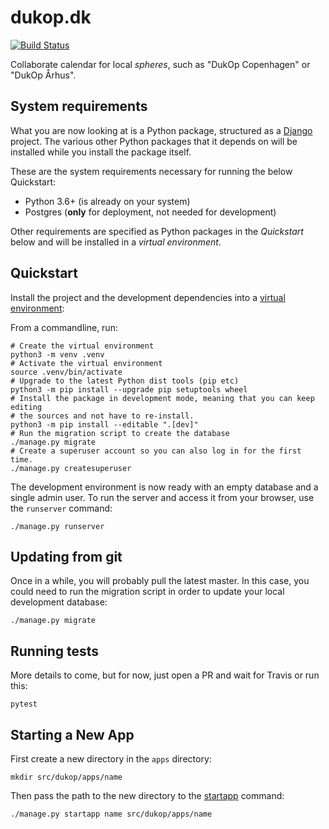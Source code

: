 # dukop.dk

[![Build Status](https://travis-ci.com/dukop/django-dukop.svg?branch=master)](https://travis-ci.com/dukop/django-dukop)

Collaborate calendar for local *spheres*, such as "DukOp Copenhagen" or "DukOp Århus".

## System requirements

What you are now looking at is a Python package, structured as a
[Django](https://www.djangoproject.com/) project. The various other Python
packages that it depends on will be installed while you install the package
itself.

These are the system requirements necessary for running the below Quickstart:

* Python 3.6+ (is already on your system)
* Postgres (**only** for deployment, not needed for development)

Other requirements are specified as Python packages in the *Quickstart* below
and will be installed in a *virtual environment*.

## Quickstart

Install the project and the development dependencies into a
[virtual environment](https://docs.python.org/3.7/tutorial/venv.html):

From a commandline, run:

```console
# Create the virtual environment
python3 -m venv .venv
# Activate the virtual environment
source .venv/bin/activate
# Upgrade to the latest Python dist tools (pip etc)
python3 -m pip install --upgrade pip setuptools wheel
# Install the package in development mode, meaning that you can keep editing
# the sources and not have to re-install.
python3 -m pip install --editable ".[dev]"
# Run the migration script to create the database
./manage.py migrate
# Create a superuser account so you can also log in for the first time.
./manage.py createsuperuser
```

The development environment is now ready with an empty database and a single
admin user. To run the server and access it from your browser, use the
`runserver` command:

```console
./manage.py runserver
```

## Updating from git

Once in a while, you will probably pull the latest master. In this case, you
could need to run the migration script in order to update your local development
database:

```console
./manage.py migrate
```


## Running tests

More details to come, but for now, just open a PR and wait for Travis or run
this:

```console
pytest
```

## Starting a New App

First create a new directory in the `apps` directory:

```console
mkdir src/dukop/apps/name
```

Then pass the path to the new directory to the
[startapp](https://docs.djangoproject.com/en/2.1/ref/django-admin/#django-admin-startapp)
command:

```console
./manage.py startapp name src/dukop/apps/name
```

